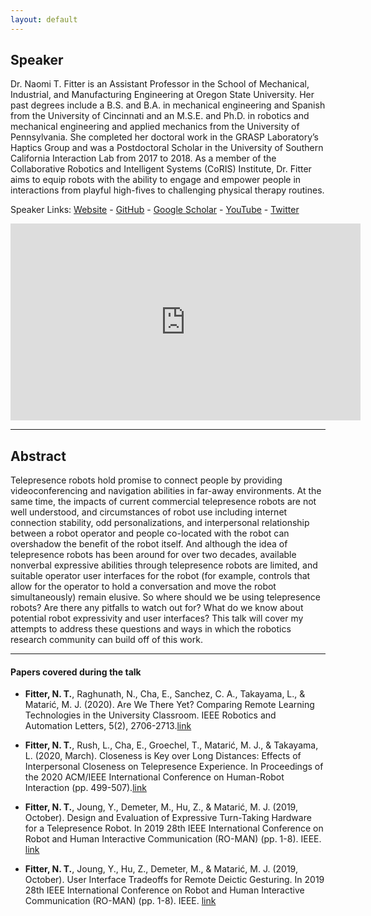 ```yaml
---
layout: default
---
```

## Speaker
Dr. Naomi T. Fitter is an Assistant Professor in the School of Mechanical, Industrial, and Manufacturing Engineering at Oregon State University. Her past degrees include a B.S. and B.A. in mechanical engineering and Spanish from the University of Cincinnati and an M.S.E. and Ph.D. in robotics and mechanical engineering and applied mechanics from the University of Pennsylvania. She completed her doctoral work in the GRASP Laboratory’s Haptics Group and was a Postdoctoral Scholar in the University of Southern California Interaction Lab from 2017 to 2018. As a member of the Collaborative Robotics and Intelligent Systems (CoRIS) Institute, Dr. Fitter aims to equip robots with the ability to engage and empower people in interactions from playful high-fives to challenging physical therapy routines.

Speaker Links: [Website](https://naomifitter.com) - [GitHub](https://github.com/nfitter) - [Google Scholar](https://scholar.google.com/citations?user=ip9xnysAAAAJ&hl=e) - [YouTube](https://www.youtube.com/channel/UC0QKgP6sMUp6rXLn9VawRlw) - [Twitter](https://twitter.com/naomi_fitter)


<iframe width="560" height="315" src="https://www.youtube.com/embed/XZwmsfEoUsQ" frameborder="0" allow="accelerometer; autoplay; clipboard-write; encrypted-media; gyroscope; picture-in-picture" allowfullscreen></iframe>


---

## Abstract
Telepresence robots hold promise to connect people by providing videoconferencing and navigation abilities in far-away environments. At the same time, the impacts of current commercial telepresence robots are not well understood, and circumstances of robot use including internet connection stability, odd personalizations, and interpersonal relationship between a robot operator and people co-located with the robot can overshadow the benefit of the robot itself. And although the idea of telepresence robots has been around for over two decades, available nonverbal expressive abilities through telepresence robots are limited, and suitable operator user interfaces for the robot (for example, controls that allow for the operator to hold a conversation and move the robot simultaneously) remain elusive. So where should we be using telepresence robots? Are there any pitfalls to watch out for? What do we know about potential robot expressivity and user interfaces? This talk will cover my attempts to address these questions and ways in which the robotics research community can build off of this work.


---

#### Papers covered during the talk
* **Fitter, N. T.**, Raghunath, N., Cha, E., Sanchez, C. A., Takayama, L., & Matarić, M. J. (2020). Are We There Yet? Comparing Remote Learning Technologies in the University Classroom. IEEE Robotics and Automation Letters, 5(2), 2706-2713.[link](https://www.semanticscholar.org/paper/Are-We-There-Yet-Comparing-Remote-Learning-in-the-Fitter-Raghunath/5b3df987e023422d325dc0e3269e761e4a78f300)

* **Fitter, N. T.**, Rush, L., Cha, E., Groechel, T., Matarić, M. J., & Takayama, L. (2020, March). Closeness is Key over Long Distances: Effects of Interpersonal Closeness on Telepresence Experience. In Proceedings of the 2020 ACM/IEEE International Conference on Human-Robot Interaction (pp. 499-507).[link](https://www.semanticscholar.org/paper/Closeness-is-Key-over-Long-Distances%3A-Effects-of-on-Fitter-Rush/d766724d6273d67f7c3d554e0d168d298ef61457) 

* **Fitter, N. T.**, Joung, Y., Demeter, M., Hu, Z., & Matarić, M. J. (2019, October). Design and Evaluation of Expressive Turn-Taking Hardware for a Telepresence Robot. In 2019 28th IEEE International Conference on Robot and Human Interactive Communication (RO-MAN) (pp. 1-8). IEEE. [link](https://www.semanticscholar.org/paper/Design-and-Evaluation-of-Expressive-Turn-Taking-for-Fitter-Joung/d9cce1224fca0f816b02dd97cb691f440e282379) 

* **Fitter, N. T.**, Joung, Y., Hu, Z., Demeter, M., & Matarić, M. J. (2019, October). User Interface Tradeoffs for Remote Deictic Gesturing. In 2019 28th IEEE International Conference on Robot and Human Interactive Communication (RO-MAN) (pp. 1-8). IEEE. [link](https://dl.acm.org/doi/abs/10.1109/RO-MAN46459.2019.8956354) 






